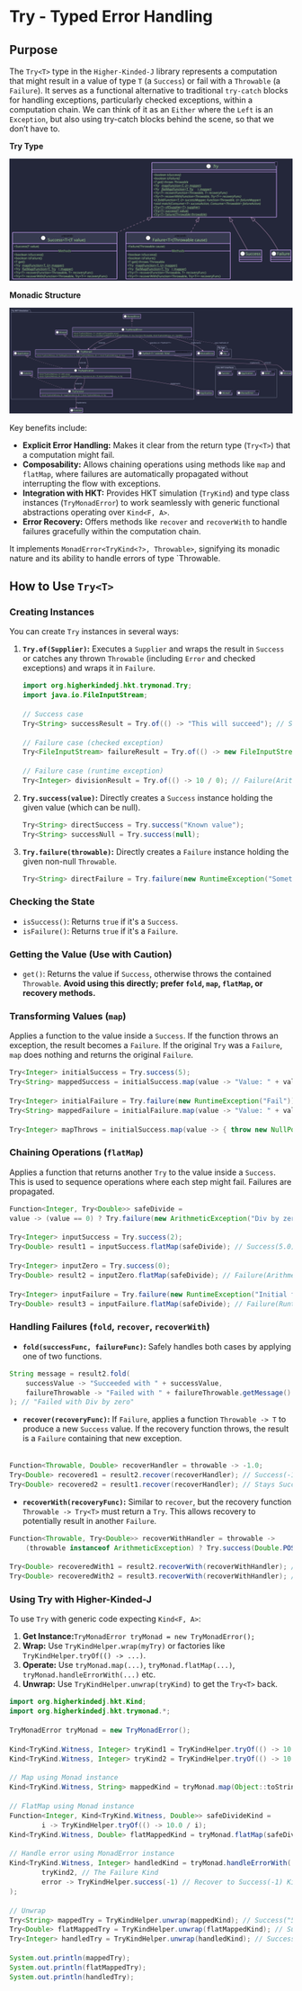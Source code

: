 # Try<T> - Typed Error Handling

## Purpose

The `Try<T>` type in the `Higher-Kinded-J` library represents a computation that might result in a value of type `T` (a `Success`) or fail with a `Throwable` (a `Failure`). It serves as a functional alternative to traditional `try-catch` blocks for handling exceptions, particularly checked exceptions, within a computation chain.  We can think of it as an `Either` where the `Left` is an `Exception`, but also using try-catch blocks behind the scene, so that we don’t have to.

**Try Type**

![try_type.svg](./images/puml/try_type.svg)

**Monadic Structure**

![try_monad.svg](./images/puml/try_monad.svg)

Key benefits include:

* **Explicit Error Handling:** Makes it clear from the return type (`Try<T>`) that a computation might fail.
* **Composability:** Allows chaining operations using methods like `map` and `flatMap`, where failures are automatically propagated without interrupting the flow with exceptions.
* **Integration with HKT:** Provides HKT simulation (`TryKind`) and type class instances (`TryMonadError`) to work seamlessly with generic functional abstractions operating over `Kind<F, A>`.
* **Error Recovery:** Offers methods like `recover` and `recoverWith` to handle failures gracefully within the computation chain.

It implements `MonadError<TryKind<?>, Throwable>`, signifying its monadic nature and its ability to handle errors of type `Throwable.

## How to Use `Try<T>`

### Creating Instances

You can create `Try` instances in several ways:

1. **`Try.of(Supplier)`:** Executes a `Supplier` and wraps the result in `Success` or catches any thrown `Throwable` (including `Error` and checked exceptions) and wraps it in `Failure`.

   ```java
   import org.higherkindedj.hkt.trymonad.Try;
   import java.io.FileInputStream;

   // Success case
   Try<String> successResult = Try.of(() -> "This will succeed"); // Success("This will succeed")

   // Failure case (checked exception)
   Try<FileInputStream> failureResult = Try.of(() -> new FileInputStream("nonexistent.txt")); // Failure(FileNotFoundException)

   // Failure case (runtime exception)
   Try<Integer> divisionResult = Try.of(() -> 10 / 0); // Failure(ArithmeticException)
   ```
2. **`Try.success(value)`:** Directly creates a `Success` instance holding the given value (which can be null).

   ```java
   Try<String> directSuccess = Try.success("Known value");
   Try<String> successNull = Try.success(null);
   ```
3. **`Try.failure(throwable)`:** Directly creates a `Failure` instance holding the given non-null `Throwable`.

   ```java
   Try<String> directFailure = Try.failure(new RuntimeException("Something went wrong"));
   ```

### Checking the State

* `isSuccess()`: Returns `true` if it's a `Success`.
* `isFailure()`: Returns `true` if it's a `Failure`.

### Getting the Value (Use with Caution)

* `get()`: Returns the value if `Success`, otherwise throws the contained `Throwable`. **Avoid using this directly; prefer `fold`, `map`, `flatMap`, or recovery methods.**

### Transforming Values (`map`)

Applies a function to the value inside a `Success`. If the function throws an exception, the result becomes a `Failure`. If the original `Try` was a `Failure`, `map` does nothing and returns the original `Failure`.

```java
Try<Integer> initialSuccess = Try.success(5);
Try<String> mappedSuccess = initialSuccess.map(value -> "Value: " + value); // Success("Value: 5")

Try<Integer> initialFailure = Try.failure(new RuntimeException("Fail"));
Try<String> mappedFailure = initialFailure.map(value -> "Value: " + value); // Failure(RuntimeException)

Try<Integer> mapThrows = initialSuccess.map(value -> { throw new NullPointerException(); }); // Failure(NullPointerException)
```

### Chaining Operations (`flatMap`)

Applies a function that returns another `Try` to the value inside a `Success`. This is used to sequence operations where each step might fail. Failures are propagated.

```java
Function<Integer, Try<Double>> safeDivide =
value -> (value == 0) ? Try.failure(new ArithmeticException("Div by zero")) : Try.success(10.0 / value);

Try<Integer> inputSuccess = Try.success(2);
Try<Double> result1 = inputSuccess.flatMap(safeDivide); // Success(5.0)

Try<Integer> inputZero = Try.success(0);
Try<Double> result2 = inputZero.flatMap(safeDivide); // Failure(ArithmeticException)

Try<Integer> inputFailure = Try.failure(new RuntimeException("Initial fail"));
Try<Double> result3 = inputFailure.flatMap(safeDivide); // Failure(RuntimeException) - initial failure propagates
```

### Handling Failures (`fold`, `recover`, `recoverWith`)

* **`fold(successFunc, failureFunc)`:** Safely handles both cases by applying one of two functions.

```java
String message = result2.fold(
    successValue -> "Succeeded with " + successValue,
    failureThrowable -> "Failed with " + failureThrowable.getMessage()
); // "Failed with Div by zero"

```

* **`recover(recoveryFunc)`:** If `Failure`, applies a function `Throwable -> T` to produce a new `Success` value. If the recovery function throws, the result is a `Failure` containing that new exception.

```java

Function<Throwable, Double> recoverHandler = throwable -> -1.0;
Try<Double> recovered1 = result2.recover(recoverHandler); // Success(-1.0)
Try<Double> recovered2 = result1.recover(recoverHandler); // Stays Success(5.0)
```

* **`recoverWith(recoveryFunc)`:** Similar to `recover`, but the recovery function `Throwable -> Try<T>` must return a `Try`. This allows recovery to potentially result in another `Failure`.

```java
Function<Throwable, Try<Double>> recoverWithHandler = throwable ->
    (throwable instanceof ArithmeticException) ? Try.success(Double.POSITIVE_INFINITY) : Try.failure(throwable);

Try<Double> recoveredWith1 = result2.recoverWith(recoverWithHandler); // Success(Infinity)
Try<Double> recoveredWith2 = result3.recoverWith(recoverWithHandler); // Failure(RuntimeException) - re-raised

```

### Using Try with Higher-Kinded-J

To use `Try` with generic code expecting `Kind<F, A>`:

1. **Get Instance:**`TryMonadError tryMonad = new TryMonadError();`
2. **Wrap:** Use `TryKindHelper.wrap(myTry)` or factories like `TryKindHelper.tryOf(() -> ...)`.
3. **Operate:** Use `tryMonad.map(...)`, `tryMonad.flatMap(...)`, `tryMonad.handleErrorWith(...)` etc.
4. **Unwrap:** Use `TryKindHelper.unwrap(tryKind)` to get the `Try<T>` back.

```java
import org.higherkindedj.hkt.Kind;
import org.higherkindedj.hkt.trymonad.*;

TryMonadError tryMonad = new TryMonadError();

Kind<TryKind.Witness, Integer> tryKind1 = TryKindHelper.tryOf(() -> 10 / 2); // Success(5) Kind
Kind<TryKind.Witness, Integer> tryKind2 = TryKindHelper.tryOf(() -> 10 / 0); // Failure(...) Kind

// Map using Monad instance
Kind<TryKind.Witness, String> mappedKind = tryMonad.map(Object::toString, tryKind1); // Success("5") Kind

// FlatMap using Monad instance
Function<Integer, Kind<TryKind.Witness, Double>> safeDivideKind =
        i -> TryKindHelper.tryOf(() -> 10.0 / i);
Kind<TryKind.Witness, Double> flatMappedKind = tryMonad.flatMap(safeDivideKind, tryKind1); // Success(2.0) Kind

// Handle error using MonadError instance
Kind<TryKind.Witness, Integer> handledKind = tryMonad.handleErrorWith(
        tryKind2, // The Failure Kind
        error -> TryKindHelper.success(-1) // Recover to Success(-1) Kind
);

// Unwrap
Try<String> mappedTry = TryKindHelper.unwrap(mappedKind); // Success("5")
Try<Double> flatMappedTry = TryKindHelper.unwrap(flatMappedKind); // Success(2.0)
Try<Integer> handledTry = TryKindHelper.unwrap(handledKind); // Success(-1)

System.out.println(mappedTry);
System.out.println(flatMappedTry);
System.out.println(handledTry);
```
